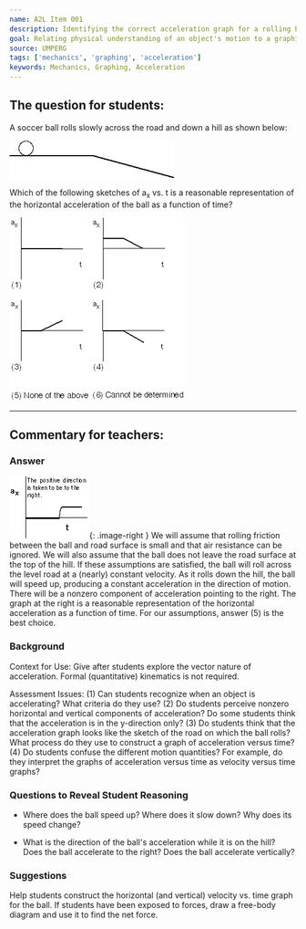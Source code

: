 ```yaml
---
name: A2L Item 001
description: Identifying the correct acceleration graph for a rolling ball on an incline.
goal: Relating physical understanding of an object's motion to a graphical representation of acceleration.
source: UMPERG
tags: ['mechanics', 'graphing', 'acceleration']
keywords: Mechanics, Graphing, Acceleration
---
```


## The question for students:

A soccer ball rolls slowly across the road and down a hill as shown below:

![item001_fig1.gif](../images/item001_fig1.gif)

Which of the following sketches of a<sub>x</sub> vs. t is a reasonable representation of the horizontal acceleration of the ball as a function of time?

![item001_fig2.gif](../images/item001_fig2.gif)


<hr/>

## Commentary for teachers:

### Answer

![item001_fig6.gif](../images/item001_fig6.gif){: .image-right } We will assume that rolling friction between the ball and road surface is small and that air resistance can be ignored. We will also assume that the ball does not leave the road surface at the top of the hill. If these assumptions are satisfied, the ball will roll across the level road at a (nearly) constant velocity. As it rolls down the hill, the ball will speed up, producing a constant acceleration in the direction of motion. There will be a nonzero component of acceleration pointing to the right. The graph at the right is a reasonable representation of the horizontal acceleration as a function of time. For our assumptions, answer (5) is the best choice.

### Background

Context for Use: Give after students explore the vector nature of acceleration. Formal (quantitative) kinematics is not required.

Assessment Issues: (1) Can students recognize when an object is accelerating? What criteria do they use? (2) Do students perceive nonzero horizontal and vertical components of acceleration? Do some students think that the acceleration is in the y-direction only? (3) Do students think that the acceleration graph looks like the sketch of the road on which the ball rolls? What process do they use to construct a graph of acceleration versus time? (4) Do students confuse the different motion quantities? For example, do they interpret the graphs of acceleration versus time as velocity versus time graphs?

### Questions to Reveal Student Reasoning

* Where does the ball speed up? Where does it slow down? Why does its speed change?

* What is the direction of the ball's acceleration while it is on the hill? Does the ball accelerate to the right? Does the ball accelerate vertically?

### Suggestions

Help students construct the horizontal (and vertical) velocity vs. time graph for the ball. If students have been exposed to forces, draw a free-body diagram and use it to find the net force.

